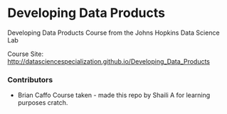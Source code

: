 # Developing Data Products

Developing Data Products Course from the Johns Hopkins Data Science Lab

Course Site: http://datasciencespecialization.github.io/Developing_Data_Products

### Contributors

* Brian Caffo
Course taken - made this repo by Shaili A for learning purposes cratch.
